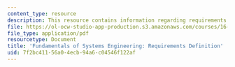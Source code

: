 ```yaml
---
content_type: resource
description: This resource contains information regarding requirements definition.
file: https://ol-ocw-studio-app-production.s3.amazonaws.com/courses/16-842-fundamentals-of-systems-engineering-fall-2015/7f2bc41156a04ecb94a6c04546f122af_MIT16_842F15_Ses2_Req.pdf
file_type: application/pdf
resourcetype: Document
title: 'Fundamentals of Systems Engineering: Requirements Definition'
uid: 7f2bc411-56a0-4ecb-94a6-c04546f122af
---
```

